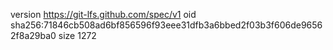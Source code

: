 version https://git-lfs.github.com/spec/v1
oid sha256:71846cb508ad6bf856596f93eee31dfb3a6bbed2f03b3f606de96562f8a29ba0
size 1272
